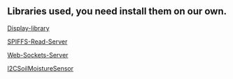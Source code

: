 ## Libraries used, you need install them on our own.

[Display-library](https://github.com/ThingPulse/esp8266-oled-ssd1306)

[SPIFFS-Read-Server](https://github.com/r-downing/SPIFFSReadServer)

[Web-Sockets-Server](https://github.com/Links2004/arduinoWebSockets)

[I2CSoilMoistureSensor](https://github.com/Apollon77/I2CSoilMoistureSensor)
